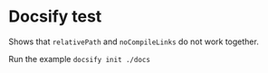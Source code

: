 # Docsify test

Shows that `relativePath` and `noCompileLinks` do not work together.

Run the example `docsify init ./docs`
